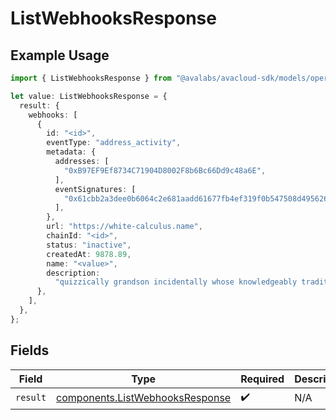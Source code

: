 # ListWebhooksResponse

## Example Usage

```typescript
import { ListWebhooksResponse } from "@avalabs/avacloud-sdk/models/operations";

let value: ListWebhooksResponse = {
  result: {
    webhooks: [
      {
        id: "<id>",
        eventType: "address_activity",
        metadata: {
          addresses: [
            "0xB97EF9Ef8734C71904D8002F8b6Bc66Dd9c48a6E",
          ],
          eventSignatures: [
            "0x61cbb2a3dee0b6064c2e681aadd61677fb4ef319f0b547508d495626f5a62f64",
          ],
        },
        url: "https://white-calculus.name",
        chainId: "<id>",
        status: "inactive",
        createdAt: 9878.89,
        name: "<value>",
        description:
          "quizzically grandson incidentally whose knowledgeably traditionalism illiterate",
      },
    ],
  },
};
```

## Fields

| Field                                                                              | Type                                                                               | Required                                                                           | Description                                                                        |
| ---------------------------------------------------------------------------------- | ---------------------------------------------------------------------------------- | ---------------------------------------------------------------------------------- | ---------------------------------------------------------------------------------- |
| `result`                                                                           | [components.ListWebhooksResponse](../../models/components/listwebhooksresponse.md) | :heavy_check_mark:                                                                 | N/A                                                                                |